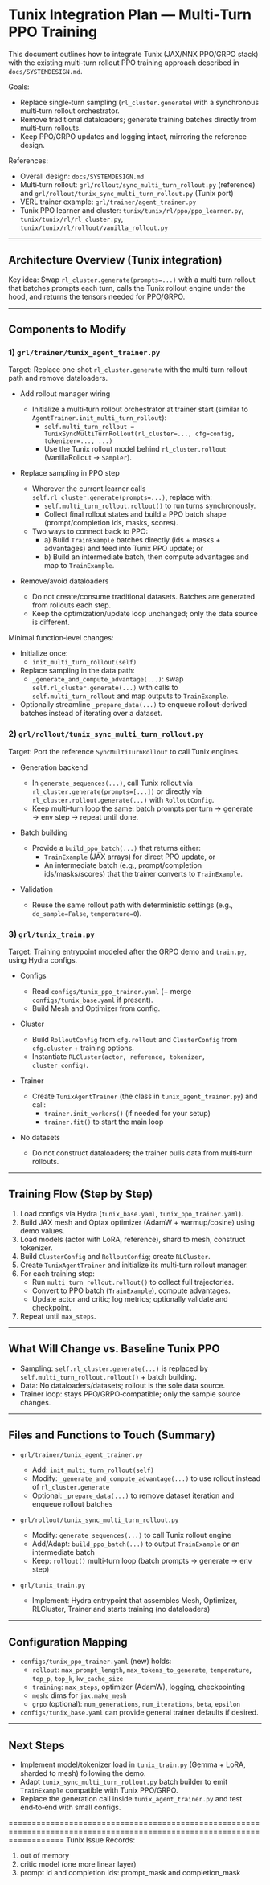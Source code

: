 # Tunix Integration Plan — Multi‑Turn PPO Training

This document outlines how to integrate Tunix (JAX/NNX PPO/GRPO stack) with the existing multi‑turn rollout PPO training approach described in `docs/SYSTEMDESIGN.md`.

Goals:
- Replace single‑turn sampling (`rl_cluster.generate`) with a synchronous multi‑turn rollout orchestrator.
- Remove traditional dataloaders; generate training batches directly from multi‑turn rollouts.
- Keep PPO/GRPO updates and logging intact, mirroring the reference design.

References:
- Overall design: `docs/SYSTEMDESIGN.md`
- Multi‑turn rollout: `grl/rollout/sync_multi_turn_rollout.py` (reference) and `grl/rollout/tunix_sync_multi_turn_rollout.py` (Tunix port)
- VERL trainer example: `grl/trainer/agent_trainer.py`
- Tunix PPO learner and cluster: `tunix/tunix/rl/ppo/ppo_learner.py`, `tunix/tunix/rl/rl_cluster.py`, `tunix/tunix/rl/rollout/vanilla_rollout.py`

---

## Architecture Overview (Tunix integration)

Key idea: Swap `rl_cluster.generate(prompts=...)` with a multi‑turn rollout that batches prompts each turn, calls the Tunix rollout engine under the hood, and returns the tensors needed for PPO/GRPO.

---

## Components to Modify

### 1) `grl/trainer/tunix_agent_trainer.py`
Target: Replace one‑shot `rl_cluster.generate` with the multi‑turn rollout path and remove dataloaders.

- Add rollout manager wiring
  - Initialize a multi‑turn rollout orchestrator at trainer start (similar to `AgentTrainer.init_multi_turn_rollout`):
    - `self.multi_turn_rollout = TunixSyncMultiTurnRollout(rl_cluster=..., cfg=config, tokenizer=..., ...)`
    - Use the Tunix rollout model behind `rl_cluster.rollout` (VanillaRollout → `Sampler`).

- Replace sampling in PPO step
  - Wherever the current learner calls `self.rl_cluster.generate(prompts=...)`, replace with:
    - `self.multi_turn_rollout.rollout()` to run turns synchronously.
    - Collect final rollout states and build a PPO batch shape (prompt/completion ids, masks, scores).
  - Two ways to connect back to PPO:
    - a) Build `TrainExample` batches directly (ids + masks + advantages) and feed into Tunix PPO update; or
    - b) Build an intermediate batch, then compute advantages and map to `TrainExample`.

- Remove/avoid dataloaders
  - Do not create/consume traditional datasets. Batches are generated from rollouts each step.
  - Keep the optimization/update loop unchanged; only the data source is different.

Minimal function‑level changes:
- Initialize once:
  - `init_multi_turn_rollout(self)`
- Replace sampling in the data path:
  - `_generate_and_compute_advantage(...)`: swap `self.rl_cluster.generate(...)` with calls to `self.multi_turn_rollout` and map outputs to `TrainExample`.
- Optionally streamline `_prepare_data(...)` to enqueue rollout‑derived batches instead of iterating over a dataset.


### 2) `grl/rollout/tunix_sync_multi_turn_rollout.py`
Target: Port the reference `SyncMultiTurnRollout` to call Tunix engines.

- Generation backend
  - In `generate_sequences(...)`, call Tunix rollout via `rl_cluster.generate(prompts=[...])` or directly via `rl_cluster.rollout.generate(...)` with `RolloutConfig`.
  - Keep multi‑turn loop the same: batch prompts per turn → generate → env step → repeat until done.

- Batch building
  - Provide a `build_ppo_batch(...)` that returns either:
    - `TrainExample` (JAX arrays) for direct PPO update, or
    - An intermediate batch (e.g., prompt/completion ids/masks/scores) that the trainer converts to `TrainExample`.

- Validation
  - Reuse the same rollout path with deterministic settings (e.g., `do_sample=False`, `temperature=0`).


### 3) `grl/tunix_train.py`
Target: Training entrypoint modeled after the GRPO demo and `train.py`, using Hydra configs.

- Configs
  - Read `configs/tunix_ppo_trainer.yaml` (+ merge `configs/tunix_base.yaml` if present).
  - Build Mesh and Optimizer from config.

- Cluster
  - Build `RolloutConfig` from `cfg.rollout` and `ClusterConfig` from `cfg.cluster` + training options.
  - Instantiate `RLCluster(actor, reference, tokenizer, cluster_config)`.

- Trainer
  - Create `TunixAgentTrainer` (the class in `tunix_agent_trainer.py`) and call:
    - `trainer.init_workers()` (if needed for your setup)
    - `trainer.fit()` to start the main loop

- No datasets
  - Do not construct dataloaders; the trainer pulls data from multi‑turn rollouts.

---

## Training Flow (Step by Step)

1. Load configs via Hydra (`tunix_base.yaml`, `tunix_ppo_trainer.yaml`).
2. Build JAX mesh and Optax optimizer (AdamW + warmup/cosine) using demo values.
3. Load models (actor with LoRA, reference), shard to mesh, construct tokenizer.
4. Build `ClusterConfig` and `RolloutConfig`; create `RLCluster`.
5. Create `TunixAgentTrainer` and initialize its multi‑turn rollout manager.
6. For each training step:
   - Run `multi_turn_rollout.rollout()` to collect full trajectories.
   - Convert to PPO batch (`TrainExample`), compute advantages.
   - Update actor and critic; log metrics; optionally validate and checkpoint.
7. Repeat until `max_steps`.

---

## What Will Change vs. Baseline Tunix PPO

- Sampling: `self.rl_cluster.generate(...)` is replaced by `self.multi_turn_rollout.rollout()` + batch building.
- Data: No dataloaders/datasets; rollout is the sole data source.
- Trainer loop: stays PPO/GRPO‑compatible; only the sample source changes.

---

## Files and Functions to Touch (Summary)

- `grl/trainer/tunix_agent_trainer.py`
  - Add: `init_multi_turn_rollout(self)`
  - Modify: `_generate_and_compute_advantage(...)` to use rollout instead of `rl_cluster.generate`
  - Optional: `_prepare_data(...)` to remove dataset iteration and enqueue rollout batches

- `grl/rollout/tunix_sync_multi_turn_rollout.py`
  - Modify: `generate_sequences(...)` to call Tunix rollout engine
  - Add/Adapt: `build_ppo_batch(...)` to output `TrainExample` or an intermediate batch
  - Keep: `rollout()` multi‑turn loop (batch prompts → generate → env step)

- `grl/tunix_train.py`
  - Implement: Hydra entrypoint that assembles Mesh, Optimizer, RLCluster, Trainer and starts training (no dataloaders)

---

## Configuration Mapping

- `configs/tunix_ppo_trainer.yaml` (new) holds:
  - `rollout`: `max_prompt_length`, `max_tokens_to_generate`, `temperature`, `top_p`, `top_k`, `kv_cache_size`
  - `training`: `max_steps`, optimizer (AdamW), logging, checkpointing
  - `mesh`: dims for `jax.make_mesh`
  - `grpo` (optional): `num_generations`, `num_iterations`, `beta`, `epsilon`
- `configs/tunix_base.yaml` can provide general trainer defaults if desired.

---

## Next Steps

- Implement model/tokenizer load in `tunix_train.py` (Gemma + LoRA, sharded to mesh) following the demo.
- Adapt `tunix_sync_multi_turn_rollout.py` batch builder to emit `TrainExample` compatible with Tunix PPO/GRPO.
- Replace the generation call inside `tunix_agent_trainer.py` and test end‑to‑end with small configs.

========================================================================================================================
Tunix Issue Records: 
1. out of memory 
2. critic model (one more linear layer)
3. prompt id and completion ids: prompt_mask and completion_mask
